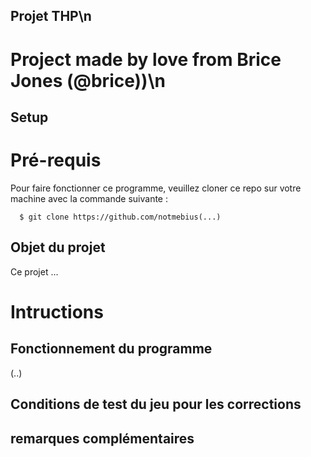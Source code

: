## Projet THP\n

# Project made by love from Brice Jones (@brice))\n

## Setup
# Pré-requis

Pour faire fonctionner ce programme, veuillez cloner ce repo sur votre machine avec la commande suivante :
```
  $ git clone https://github.com/notmebius(...)
```

## Objet du projet

Ce projet ...

# Intructions


## Fonctionnement du programme

(..)

## Conditions de test du jeu pour les corrections

## remarques complémentaires
